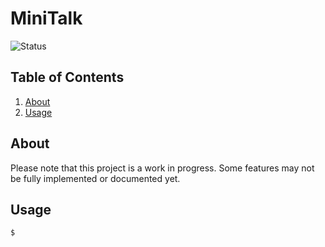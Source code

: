 # MiniTalk
![Status](https://img.shields.io/badge/status-in_progress-yellow.svg)

## Table of Contents
1. [About](#about)
1. [Usage](#usage)

## About
Please note that this project is a work in progress. Some features may not be fully implemented or documented yet.

## Usage
```
$ 
```

